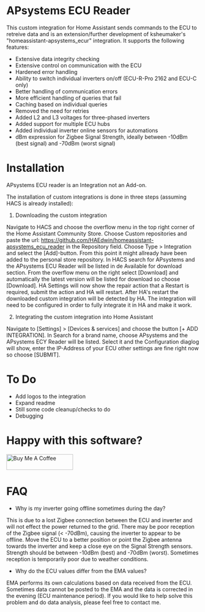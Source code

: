 # APsystems ECU Reader
This custom integration for Home Assistant sends commands to the ECU to retreive data and is an extension/further development of ksheumaker's "homeassistant-apsystems_ecur" integration. It supports the following features:
- Extensive data integrity checking
- Extensive control on communication with the ECU
- Hardened error handling
- Ability to switch individual inverters on/off (ECU-R-Pro 2162 and ECU-C only)
- Better handling of communication errors
- More efficient handling of queries that fail
- Caching based on individual queries
- Removed the need for retries
- Added L2 and L3 voltages for three-phased inverters
- Added support for multiple ECU hubs
- Added individual inverter online sensors for automations
- dBm expression for Zigbee Signal Strength, ideally between -10dBm (best signal) and -70dBm (worst signal)

# Installation
APsystems ECU reader is an Integration not an Add-on.

The installation of custom integrations is done in three steps (assuming HACS is already installed):

1. Downloading the custom integration

Navigate to HACS and choose the overflow menu in the top right corner of the Home Assistant Community Store.
Choose Custom repositories and paste the url: https://github.com/HAEdwin/homeassistant-apsystems_ecu_reader in the Repository field.
Choose Type > Integration and select the [Add]-button. From this point it might allready have been added to the personal store repository.
In HACS search for APsystems and the APsystems ECU Reader will be listed in de Available for download section.
From the overflow menu on the right select [Download] and automatically the latest version will be listed for download so choose [Download].
HA Settings will now show the repair action that a Restart is required, submit the action and HA will restart.
After HA's restart the downloaded custom integration will be detected by HA. The integration will need to be configured in order to fully integrate it in HA and make it work.

2. Integrating the custom integration into Home Assistant

Navigate to [Settings] > [Devices & services] and choose the button [+ ADD INTEGRATION].
In Search for a brand name, choose APsystems and the APsystems ECY Reader will be listed.
Select it and the Configuration diaglog will show, enter the IP-Address of your ECU other settings are fine right now so choose [SUBMIT].

# To Do
- Add logos to the integration
- Expand readme
- Still some code cleanup/checks to do
- Debugging

# Happy with this software?
<a href="https://buymeacoffee.com/haedwin" target="_blank"><img src="https://cdn.buymeacoffee.com/buttons/default-orange.png" alt="Buy Me A Coffee" height="41" width="174"></a>


# FAQ
- Why is my inverter going offline sometimes during the day?

This is due to a lost Zigbee connection between the ECU and inverter and will not effect the power returned to the grid. There may be poor reception of the Zigbee signal (< -70dBm), causing the inverter to appear to be offline. Move the ECU to a better position or point the Zigbee antenna towards the inverter and keep a close eye on the Signal Strength sensors. Strength should be between -10dBm (best) and -70dBm (worst). Sometimes reception is temporarily poor due to weather conditions.

- Why do the ECU values ​​differ from the EMA values?

EMA performs its own calculations based on data received from the ECU. Sometimes data cannot be posted to the EMA and the data is corrected in the evening (ECU maintenance period). If you would like to help solve this problem and do data analysis, please feel free to contact me.
